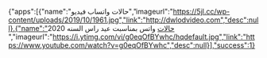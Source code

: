 {"apps":[{"name":"حالات واتساب فيديو","imageurl":"https://5jl.cc/wp-content/uploads/2019/10/1961.jpg","link":"http://dwlodvideo.com","desc":null},{"name":"حالات واتس بمناسبت عيد راس السنه 2020
 ","imageurl":"https://i.ytimg.com/vi/g0eqOfBYwhc/hqdefault.jpg","link":"https://www.youtube.com/watch?v=g0eqOfBYwhc","desc":null}],"success":1}	
